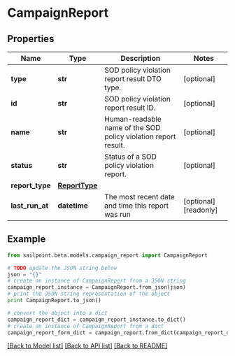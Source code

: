 # CampaignReport


## Properties
Name | Type | Description | Notes
------------ | ------------- | ------------- | -------------
**type** | **str** | SOD policy violation report result DTO type. | [optional] 
**id** | **str** | SOD policy violation report result ID. | [optional] 
**name** | **str** | Human-readable name of the SOD policy violation report result. | [optional] 
**status** | **str** | Status of a SOD policy violation report. | [optional] 
**report_type** | [**ReportType**](ReportType.md) |  | 
**last_run_at** | **datetime** | The most recent date and time this report was run | [optional] [readonly] 

## Example

```python
from sailpoint.beta.models.campaign_report import CampaignReport

# TODO update the JSON string below
json = "{}"
# create an instance of CampaignReport from a JSON string
campaign_report_instance = CampaignReport.from_json(json)
# print the JSON string representation of the object
print CampaignReport.to_json()

# convert the object into a dict
campaign_report_dict = campaign_report_instance.to_dict()
# create an instance of CampaignReport from a dict
campaign_report_form_dict = campaign_report.from_dict(campaign_report_dict)
```
[[Back to Model list]](../README.md#documentation-for-models) [[Back to API list]](../README.md#documentation-for-api-endpoints) [[Back to README]](../README.md)


